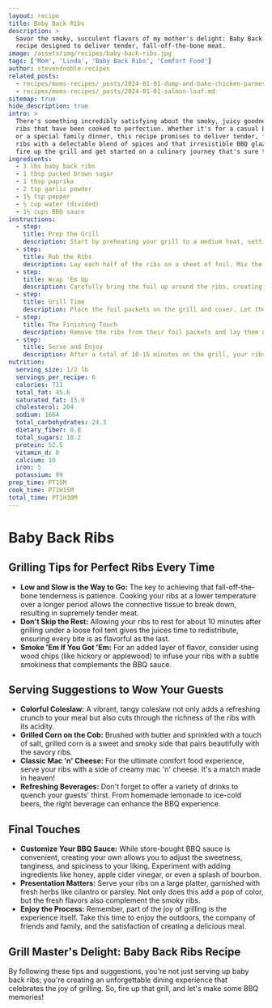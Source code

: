 ```yaml
---
layout: recipe
title: Baby Back Ribs
description: >
  Savor the smoky, succulent flavors of my mother's delight: Baby Back Ribs, a
  recipe designed to deliver tender, fall-off-the-bone meat.
image: /assets/img/recipes/baby-back-ribs.jpg
tags: ['Mom', 'Linda', 'Baby Back Ribs', 'Comfort Food']
author: stevendnoble-recipes
related_posts:
  - recipes/moms-recipes/_posts/2024-01-01-dump-and-bake-chicken-parmesan.md
  - recipes/moms-recipes/_posts/2024-01-01-salmon-loaf.md
sitemap: true
hide_description: true
intro: >
  There's something incredibly satisfying about the smoky, juicy goodness of baby back
  ribs that have been cooked to perfection. Whether it's for a casual backyard barbecue
  or a special family dinner, this recipe promises to deliver tender, fall-off-the-bone
  ribs with a delectable blend of spices and that irresistible BBQ glaze. So, let's
  fire up the grill and get started on a culinary journey that's sure to impress!
ingredients:
  - 3 lbs baby back ribs
  - 1 tbsp packed brown sugar
  - 1 tbsp paprika
  - 2 tsp garlic powder
  - 1½ tsp pepper
  - ½ cup water (divided)
  - 1½ cups BBQ sauce
instructions:
  - step:
    title: Prep the Grill
    description: Start by preheating your grill to a medium heat, setting the stage for the magic to happen.
  - step:
    title: Rub the Ribs
    description: Lay each half of the ribs on a sheet of foil. Mix the brown sugar, paprika, garlic powder, and pepper together, then rub this flavorful mixture all over the ribs. This rub is your ticket to a crust that's packed with flavor.
  - step:
    title: Wrap 'Em Up
    description: Carefully bring the foil up around the ribs, creating a snug packet. Before sealing, pour ¼ cup of water into each packet. This little steam bath will ensure your ribs are moist and tender.
  - step:
    title: Grill Time
    description: Place the foil packets on the grill and cover. Let them cook in their steamy cocoon for 45 to 60 minutes. The anticipation will be worth it, I promise!
  - step:
    title: The Finishing Touch
    description: Remove the ribs from their foil packets and lay them directly on the grill. Brush generously with your favorite BBQ sauce, turning and basting every 5 minutes for that perfect sticky, caramelized finish.
  - step:
    title: Serve and Enjoy
    description: After a total of 10-15 minutes on the grill, your ribs are ready to steal the show. Serve them up and watch as they disappear faster than you can say pass the BBQ sauce!
nutrition:
  serving_size: 1/2 lb
  servings_per_recipe: 6
  calories: 711
  total_fat: 45.6
  saturated_fat: 15.9
  cholesterol: 204
  sodium: 1664
  total_carbohydrates: 24.3
  dietary_fiber: 0.8
  total_sugars: 18.2
  protein: 52.5
  vitamin_d: 0
  calcium: 10
  iron: 5
  potassium: 99
prep_time: PT15M
cook_time: PT1H15M
total_time: PT1H30M
---
```


# Baby Back Ribs

## Grilling Tips for Perfect Ribs Every Time

* **Low and Slow is the Way to Go:** The key to achieving that fall-off-the-bone tenderness is patience. Cooking your ribs at a lower temperature over a longer period allows the connective tissue to break down, resulting in supremely tender meat.
* **Don't Skip the Rest:** Allowing your ribs to rest for about 10 minutes after grilling under a loose foil tent gives the juices time to redistribute, ensuring every bite is as flavorful as the last.
* **Smoke 'Em If You Got 'Em:** For an added layer of flavor, consider using wood chips (like hickory or applewood) to infuse your ribs with a subtle smokiness that complements the BBQ sauce.

## Serving Suggestions to Wow Your Guests

* **Colorful Coleslaw:** A vibrant, tangy coleslaw not only adds a refreshing crunch to your meal but also cuts through the richness of the ribs with its acidity.
* **Grilled Corn on the Cob:** Brushed with butter and sprinkled with a touch of salt, grilled corn is a sweet and smoky side that pairs beautifully with the savory ribs.
* **Classic Mac 'n' Cheese:** For the ultimate comfort food experience, serve your ribs with a side of creamy mac 'n' cheese. It's a match made in heaven!
* **Refreshing Beverages:** Don't forget to offer a variety of drinks to quench your guests' thirst. From homemade lemonade to ice-cold beers, the right beverage can enhance the BBQ experience.

## Final Touches

* **Customize Your BBQ Sauce:** While store-bought BBQ sauce is convenient, creating your own allows you to adjust the sweetness, tanginess, and spiciness to your liking. Experiment with adding ingredients like honey, apple cider vinegar, or even a splash of bourbon.
* **Presentation Matters:** Serve your ribs on a large platter, garnished with fresh herbs like cilantro or parsley. Not only does this add a pop of color, but the fresh flavors also complement the smoky ribs.
* **Enjoy the Process:** Remember, part of the joy of grilling is the experience itself. Take this time to enjoy the outdoors, the company of friends and family, and the satisfaction of creating a delicious meal.

## Grill Master's Delight: Baby Back Ribs Recipe

By following these tips and suggestions, you're not just serving up baby back ribs; you're creating an unforgettable dining experience that celebrates the joy of grilling. So, fire up that grill, and let's make some BBQ memories!
